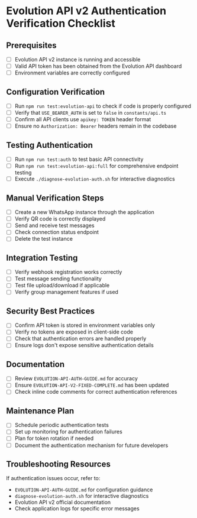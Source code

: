 # Evolution API v2 Authentication Verification Checklist

## Prerequisites
- [ ] Evolution API v2 instance is running and accessible
- [ ] Valid API token has been obtained from the Evolution API dashboard
- [ ] Environment variables are correctly configured

## Configuration Verification
- [ ] Run `npm run test:evolution-api` to check if code is properly configured
- [ ] Verify that `USE_BEARER_AUTH` is set to `false` in `constants/api.ts`
- [ ] Confirm all API clients use `apikey: TOKEN` header format
- [ ] Ensure no `Authorization: Bearer` headers remain in the codebase

## Testing Authentication
- [ ] Run `npm run test:auth` to test basic API connectivity
- [ ] Run `npm run test:evolution-api:full` for comprehensive endpoint testing
- [ ] Execute `./diagnose-evolution-auth.sh` for interactive diagnostics

## Manual Verification Steps
- [ ] Create a new WhatsApp instance through the application
- [ ] Verify QR code is correctly displayed
- [ ] Send and receive test messages
- [ ] Check connection status endpoint
- [ ] Delete the test instance

## Integration Testing
- [ ] Verify webhook registration works correctly
- [ ] Test message sending functionality
- [ ] Test file upload/download if applicable
- [ ] Verify group management features if used

## Security Best Practices
- [ ] Confirm API token is stored in environment variables only
- [ ] Verify no tokens are exposed in client-side code
- [ ] Check that authentication errors are handled properly
- [ ] Ensure logs don't expose sensitive authentication details

## Documentation
- [ ] Review `EVOLUTION-API-AUTH-GUIDE.md` for accuracy
- [ ] Ensure `EVOLUTION-API-V2-FIXED-COMPLETE.md` has been updated
- [ ] Check inline code comments for correct authentication references

## Maintenance Plan
- [ ] Schedule periodic authentication tests
- [ ] Set up monitoring for authentication failures
- [ ] Plan for token rotation if needed
- [ ] Document the authentication mechanism for future developers

## Troubleshooting Resources
If authentication issues occur, refer to:
- `EVOLUTION-API-AUTH-GUIDE.md` for configuration guidance
- `diagnose-evolution-auth.sh` for interactive diagnostics
- Evolution API v2 official documentation
- Check application logs for specific error messages
